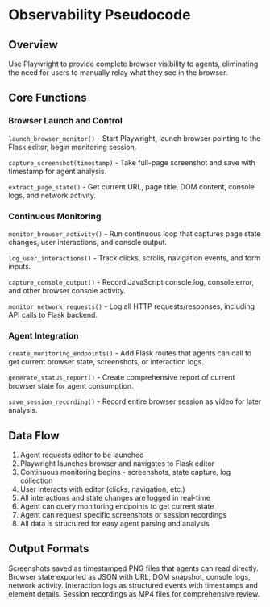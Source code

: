 # Observability Pseudocode

## Overview
Use Playwright to provide complete browser visibility to agents, eliminating the need for users to manually relay what they see in the browser.

## Core Functions

### Browser Launch and Control

`launch_browser_monitor()` - Start Playwright, launch browser pointing to the Flask editor, begin monitoring session.

`capture_screenshot(timestamp)` - Take full-page screenshot and save with timestamp for agent analysis.

`extract_page_state()` - Get current URL, page title, DOM content, console logs, and network activity.

### Continuous Monitoring

`monitor_browser_activity()` - Run continuous loop that captures page state changes, user interactions, and console output.

`log_user_interactions()` - Track clicks, scrolls, navigation events, and form inputs.

`capture_console_output()` - Record JavaScript console.log, console.error, and other browser console activity.

`monitor_network_requests()` - Log all HTTP requests/responses, including API calls to Flask backend.

### Agent Integration

`create_monitoring_endpoints()` - Add Flask routes that agents can call to get current browser state, screenshots, or interaction logs.

`generate_status_report()` - Create comprehensive report of current browser state for agent consumption.

`save_session_recording()` - Record entire browser session as video for later analysis.

## Data Flow

1. Agent requests editor to be launched
2. Playwright launches browser and navigates to Flask editor
3. Continuous monitoring begins - screenshots, state capture, log collection
4. User interacts with editor (clicks, navigation, etc.)
5. All interactions and state changes are logged in real-time
6. Agent can query monitoring endpoints to get current state
7. Agent can request specific screenshots or session recordings
8. All data is structured for easy agent parsing and analysis

## Output Formats

Screenshots saved as timestamped PNG files that agents can read directly.
Browser state exported as JSON with URL, DOM snapshot, console logs, network activity.
Interaction logs as structured events with timestamps and element details.
Session recordings as MP4 files for comprehensive review.